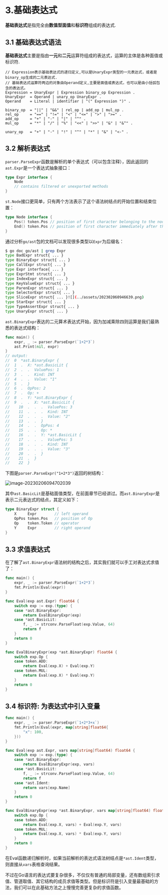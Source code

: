 # 3.基础表达式

**基础表达式**是指完全由**数值型面值**和**标识符**组成的表达式.

## 3.1 基础表达式语法

**基础表达式**主要是指由**一元**和**二元**运算符组成的表达式，运算的主体是各种面值或标识符.

```shell
// Expression表示基础表达式的递归定义,可以是UnaryExpr类型的一元表达式，或者是binary_op生成的二元表达式.
// 基础表达式运算符两边的对象由Operand定义,主要是面值或表达式，也可以是由小括弧包含的表达式。
Expression = UnaryExpr | Expression binary_op Expression .
UnaryExpr  = Operand | unary_op UnaryExpr .
Operand    = Literal | identifier | "(" Expression ")" .

binary_op  = "||" | "&&" | rel_op | add_op | mul_op .
rel_op     = "==" | "!=" | "<" | "<=" | ">" | ">=" .
add_op     = "+" | "-" | "|" | "^" .
mul_op     = "*" | "/" | "%" | "<<" | ">>" | "&" | "&^" .

unary_op   = "+" | "-" | "!" | "^" | "*" | "&" | "<-" .
```

## 3.2 解析表达式

`parser.ParseExpr`函数是解析的单个表达式（可以包含注释），因此返回的`ast.Expr`是一个表达式抽象接口：

```go
type Expr interface {
    Node
    // contains filtered or unexported methods
}
```

`st.Node`接口更简单，只有两个方法表示了这个语法树结点的开始位置和结束位置：

```go
type Node interface {
    Pos() token.Pos // position of first character belonging to the node
    End() token.Pos // position of first character immediately after the node
}
```

通过分析`go/ast`包的文档可以发现很多类型以`Expr`为后缀名：

```bash
$ go doc go/ast | grep Expr
type BadExpr struct{ ... }
type BinaryExpr struct{ ... }
type CallExpr struct{ ... }
type Expr interface{ ... }
type ExprStmt struct{ ... }
type IndexExpr struct{ ... }
type KeyValueExpr struct{ ... }
type ParenExpr struct{ ... }
type SelectorExpr struct{ ... }
type SliceExpr struct{ ... }![](../assets/202302060946639.png)
type StarExpr struct{ ... }
type TypeAssertExpr struct{ ... }
type UnaryExpr struct{ ... }
```

`ast.BinaryExpr`表达的二元算术表达式开始，因为加减乘除四则运算是我们最熟悉的表达式结构：

```go
func main() {
	expr, _ := parser.ParseExpr(`1+2*3`)
	ast.Print(nil, expr)
}
// output:
// 	0  *ast.BinaryExpr {
// 	1  .  X: *ast.BasicLit {
// 	2  .  .  ValuePos: 1
// 	3  .  .  Kind: INT
// 	4  .  .  Value: "1"
// 	5  .  }
// 	6  .  OpPos: 2
// 	7  .  Op: +
// 	8  .  Y: *ast.BinaryExpr {
// 	9  .  .  X: *ast.BasicLit {
//    10  .  .  .  ValuePos: 3
//    11  .  .  .  Kind: INT
//    12  .  .  .  Value: "2"
//    13  .  .  }
//    14  .  .  OpPos: 4
//    15  .  .  Op: *
//    16  .  .  Y: *ast.BasicLit {
//    17  .  .  .  ValuePos: 5
//    18  .  .  .  Kind: INT
//    19  .  .  .  Value: "3"
//    20  .  .  }
//    21  .  }
//    22  }
```

下图是`parser.ParseExpr("1+2*3")`返回的树结构：

![image-20230206094702039](../assets/202302060947079.png)

其中`ast.BasicLit`是基础面值类型，在前面章节已经讲过。而`ast.BinaryExpr`是表示二元表达式的结点，其定义如下：

```go
type BinaryExpr struct {
    X     Expr        // left operand
    OpPos token.Pos   // position of Op
    Op    token.Token // operator
    Y     Expr        // right operand
}
```

## 3.3 求值表达式

在了解了`ast.BinaryExpr`语法树的结构之后，其实我们就可以手工对表达式求值了：

```go
func main() {
	expr, _ := parser.ParseExpr(`1+2*3`)
	fmt.Println(Eval(expr))
}

func Eval(exp ast.Expr) float64 {
	switch exp := exp.(type) {
	case *ast.BinaryExpr:
		return EvalBinaryExpr(exp)
	case *ast.BasicLit:
		f, _ := strconv.ParseFloat(exp.Value, 64)
		return f
	}
	return 0
}

func EvalBinaryExpr(exp *ast.BinaryExpr) float64 {
	switch exp.Op {
	case token.ADD:
		return Eval(exp.X) + Eval(exp.Y)
	case token.MUL:
		return Eval(exp.X) * Eval(exp.Y)
	}
	return 0
}
```

## 3.4 标识符: 为表达式中引入变量

```go
func main() {
	expr, _ := parser.ParseExpr(`1+2*3+x`)
	fmt.Println(Eval(expr, map[string]float64{
		"x": 100,
	}))
}

func Eval(exp ast.Expr, vars map[string]float64) float64 {
	switch exp := exp.(type) {
	case *ast.BinaryExpr:
		return EvalBinaryExpr(exp, vars)
	case *ast.BasicLit:
		f, _ := strconv.ParseFloat(exp.Value, 64)
		return f
	case *ast.Ident:
		return vars[exp.Name]
	}
	return 0
}

func EvalBinaryExpr(exp *ast.BinaryExpr, vars map[string]float64) float64 {
	switch exp.Op {
	case token.ADD:
		return Eval(exp.X, vars) + Eval(exp.Y, vars)
	case token.MUL:
		return Eval(exp.X, vars) * Eval(exp.Y, vars)
	}
	return 0
}
```

在Eval函数递归解析时，如果当前解析的表达式语法树结点是`*ast.Ident`类型，则直接从`vars`表格查询结果。

不过在Go语言的表达式要复杂很多，不仅仅有普通的局部变量，还有数组索引求值、管道取值、其它结构的成员求值等类型。但是标识符是引入变量最基础的方法，我们可以在此基础方法之上慢慢完善更复杂的求值函数。